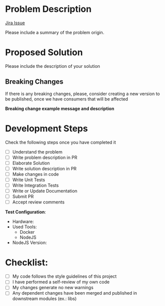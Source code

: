 # Problem Description

[Jira Issue](https://www.atlassian.com/br/software/jira)

Please include a summary of the problem origin.

# Proposed Solution

Please include the description of your solution

## Breaking Changes

If there is any breaking changes, please, consider creating a new version to be published, once we have consumers that will be affected

**Breaking change example message and description**

# Development Steps

Check the following steps once you have completed it

- [ ] Understand the problem
- [ ] Write problem description in PR
- [ ] Elaborate Solution
- [ ] Write solution description in PR
- [ ] Make changes in code
- [ ] Write Unit Tests
- [ ] Write Integration Tests
- [ ] Write or Update Documentation
- [ ] Submit PR
- [ ] Accept review comments

**Test Configuration**:
* Hardware:
* Used Tools:
  * Docker
  * NodeJS
* NodeJS Version:

# Checklist:

- [ ] My code follows the style guidelines of this project
- [ ] I have performed a self-review of my own code
- [ ] My changes generate no new warnings
- [ ] Any dependent changes have been merged and published in downstream modules (ex.: libs)